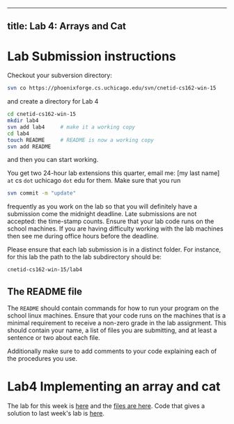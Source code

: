 --------
title: Lab 4: Arrays and Cat
--------

# Lab Submission instructions

Checkout your subversion directory:
```bash
svn co https://phoenixforge.cs.uchicago.edu/svn/cnetid-cs162-win-15
```
and create a directory for Lab 4

```bash
cd cnetid-cs162-win-15
mkdir lab4
svn add lab4     # make it a working copy
cd lab4
touch README     # README is now a working copy
svn add README
```
and then you can start working.  

You get two 24-hour lab extensions this quarter, email me: [my last name] `at` cs `dot` uchicago `dot` edu for them.
Make sure that you run

```bash
svn commit -m "update"
```

frequently as you work on the lab so that you will definitely have a submission come the midnight deadline.  Late submissions are not
accepted: the time-stamp counts.  Ensure that your lab code runs on the school machines.  If you are having difficulty working with the lab machines then see me during office hours before the deadline.

Please ensure that each lab submission is in a distinct folder. For instance,
for this lab the path to the lab subdirectory should be:

```bash
cnetid-cs162-win-15/lab4
```

## The README file

The `README` should contain commands for
how to run your program on the school linux machines.  Ensure that your code
runs on the machines that is a minimal requirement to receive a non-zero
grade in the lab assignment. This should contain your name, a list of files you are submitting, and
at least a sentence or two about each file.

Additionally make sure to add comments to your code explaining each of
the procedures you use.

# Lab4 Implementing an array and cat

The lab for this week is [here](../fls/lab4_2.pdf) and the [files are here](../fls/lab4Files.zip).  Code that gives a solution
to last week's lab is [here](../fls/lab3.tar.gz).